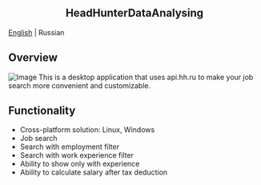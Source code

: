 <div align="center">
<h2>HeadHunterDataAnalysing</h2>
</div>

[English](./README.md) | Russian

## Overview
![Image](https://github.com/vladexysys88/HeadHunterDataAnalysing/raw/development/assets/hhp-first.jpg)
This is a desktop application that uses api.hh.ru to make your job search more convenient and customizable.

## Functionality

* Cross-platform solution: Linux, Windows
* Job search
* Search with employment filter
* Search with work experience filter
* Ability to show only with experience
* Ability to calculate salary after tax deduction
